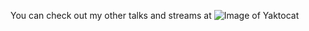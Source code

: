 You can check out my other talks and streams at ![Image of Yaktocat](https://octodex.github.com/images/yaktocat.png)
